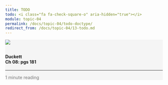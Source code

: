 ```yaml
---
title: TODO
todo: <i class="fa fa-check-square-o" aria-hidden="true"></i>
module: topic-04
permalink: /docs/topic-04/todo-doctype/
redirect_from: /docs/topic-04/13-todo.md
---
```


<div class="row text-center">
    <div class="col-lg-4">
        <div class="bs-component">
          <div class="list-group">
              <div class="list-group-item" style="background-color: #F5F5F5">
                <img src="../img/hw-icon-duckett.svg" style="max-height: 100px; margin: auto; margin-bottom: 10px;" />
                  <h4 class="list-group-item-heading">Duckett<br />Ch 08: pgs 181</h4>
                  <hr>
                  <p class="list-group-item-text" style="color: #777;"><i class="fa fa-clock-o" aria-hidden="true"></i> 1 minute reading</p>
              </div>
            </div>
        </div>
    </div>
</div>
